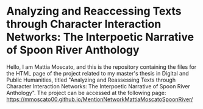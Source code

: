 # Analyzing and Reaccessing Texts through Character Interaction Networks: The Interpoetic Narrative of Spoon River Anthology
Hello, I am Mattia Moscato, and this is the repository containing the files for the HTML page of the project related to my master's thesis in Digital and Public Humanities, 
titled "Analyzing and Reassessing Texts through Character Interaction Networks: The Interpoetic Narrative of Spoon River Anthology". 
The project can be accessed at the following page: https://mmoscato00.github.io/MentionNetworkMattiaMoscatoSpoonRiver/

